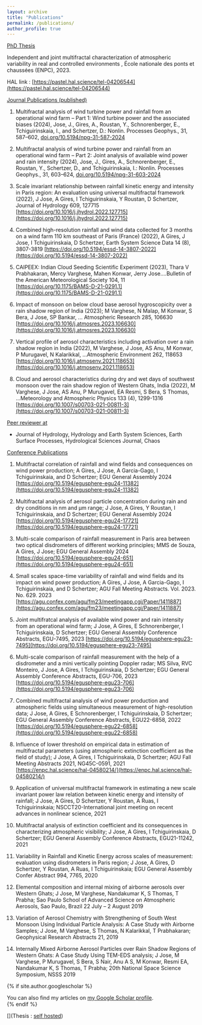 ```yaml
---
layout: archive
title: "Publications"
permalink: /publications/
author_profile: true
---
```



<ins> PhD Thesis<ins>

Independent and joint multifractal characterization of atmospheric variability in real and controlled environments , École nationale des ponts et chaussées (ENPC), 2023.

<i class="fa-solid fa-book"></i> HAL link : [https://pastel.hal.science/tel-04206544](https://pastel.hal.science/tel-04206544)


<ins> Journal Publications (published)<ins>

1.	Multifractal analysis of wind turbine power and rainfall from an operational wind farm – Part 1: Wind turbine power and the associated biases (2024), 
Jose, J., Gires, A., Roustan, Y., Schnorenberger, E., Tchiguirinskaia, I., and Schertzer, D.: 
Nonlin. Processes Geophys., 31, 587–602, [doi.org/10.5194/npg-31-587-2024](https://doi.org/10.5194/npg-31-587-2024)

2.	Multifractal analysis of wind turbine power and rainfall from an operational wind farm – Part 2: Joint analysis of available wind power and rain intensity (2024), 
Jose, J., Gires, A., Schnorenberger, E., Roustan, Y., Schertzer, D., and Tchiguirinskaia, I.:
Nonlin. Processes Geophys., 31, 603–624, [doi.org/10.5194/npg-31-603-2024](https://doi.org/10.5194/npg-31-603-2024)

3.	Scale invariant relationship between rainfall kinetic energy and intensity in Paris region: An evaluation using universal multifractal framework (2022), J Jose, A Gires, I Tchiguirinskaia, Y Roustan, D Schertzer, Journal of Hydrology 609, 127715 [https://doi.org/10.1016/j.jhydrol.2022.127715](https://doi.org/10.1016/j.jhydrol.2022.127715)

4.	Combined high-resolution rainfall and wind data collected for 3 months on a wind farm 110 km southeast of Paris (France) (2022), A Gires, J Jose, I Tchiguirinskaia, D Schertzer, Earth System Science Data 14 (8), 3807-3819 [https://doi.org/10.5194/essd-14-3807-2022](https://doi.org/10.5194/essd-14-3807-2022)

5.	CAIPEEX: Indian Cloud Seeding Scientific Experiment (2023), Thara V Prabhakaran, Mercy Varghese, Mahen Konwar, Jerry Jose….Bulletin of the American Meteorological Society 104, 11 [https://doi.org/10.1175/BAMS-D-21-0291.1](https://doi.org/10.1175/BAMS-D-21-0291.1)

6.	Impact of monsoon on below cloud base aerosol hygroscopicity over a rain shadow region of India (2023);
M Varghese, N Malap, M Konwar, S Bera, J Jose, SP Bankar, ... Atmospheric Research 285, 106630 [https://doi.org/10.1016/j.atmosres.2023.106630](https://doi.org/10.1016/j.atmosres.2023.106630)

7.	Vertical profile of aerosol characteristics including activation over a rain shadow region in India (2022), M Varghese, J Jose, AS Anu, M Konwar, P Murugavel, N Kalarikkal, ...Atmospheric Environment 262, 118653 [https://doi.org/10.1016/j.atmosenv.2021.118653](https://doi.org/10.1016/j.atmosenv.2021.118653)

8.	Cloud and aerosol characteristics during dry and wet days of southwest monsoon over the rain shadow region of Western Ghats, India (2022), M Varghese, J Jose, AS Anu, P Murugavel, EA Resmi, S Bera, S Thomas, ...Meteorology and Atmospheric Physics 133 (4), 1299-1316 [https://doi.org/10.1007/s00703-021-00811-3](https://doi.org/10.1007/s00703-021-00811-3)


<ins> Peer reviewer at <ins>

- Journal of Hydrology, Hydrology and Earth System Sciences, Earth Surface Processes, Hydrological Sciences Journal, Chaos


<ins> Conference Publications<ins>


1. Multifractal correlation of rainfall and wind fields and consequences on wind power production;
A Gires, J Jose, A Garcia-Gago, I Tchiguirinskaia, and D Schertzer;
EGU General Assembly 2024
[https://doi.org/10.5194/egusphere-egu24-11382](https://doi.org/10.5194/egusphere-egu24-11382)

2. Multifractal analysis of aerosol particle concentration during rain and dry conditions in nm and µm range;
J Jose, A Gires, Y Roustan, I Tchiguirinskaia, and D Schertzer;
EGU General Assembly 2024
[https://doi.org/10.5194/egusphere-egu24-17721](https://doi.org/10.5194/egusphere-egu24-17721)

3. Multi-scale comparison of rainfall measurement in Paris area between two optical disdrometers of different working principles;
MMS de Souza, A Gires, J Jose;
EGU General Assembly 2024
[https://doi.org/10.5194/egusphere-egu24-651](https://doi.org/10.5194/egusphere-egu24-651)

4. Small scales space-time variability of rainfall and wind fields and its impact on wind power production;
A Gires, J Jose, A Garcia-Gago, I Tchiguirinskaia, and D Schertzer;
AGU Fall Meeting Abstracts. Vol. 2023. No. 629. 2023
[https://agu.confex.com/agu/fm23/meetingapp.cgi/Paper/1411887](https://agu.confex.com/agu/fm23/meetingapp.cgi/Paper/1411887)

5. Joint multifratcal analysis of available wind power and rain intensity from an operational wind farm;
J Jose, A Gires, E Schnorenberger, I Tchiguirinskaia, D Schertzer;
EGU General Assembly Conference Abstracts, EGU-7495, 2023
[https://doi.org/10.5194/egusphere-egu23-7495](https://doi.org/10.5194/egusphere-egu23-7495)

6. Multi-scale comparison of rainfall measurement with the help of a disdrometer and a mini vertically pointing Doppler radar;
MS Silva, RVC Monteiro, J Jose, A Gires, I Tchiguirinskaia, D Schertzer;
EGU General Assembly Conference Abstracts, EGU-706, 2023
[https://doi.org/10.5194/egusphere-egu23-706](https://doi.org/10.5194/egusphere-egu23-706)

7. Combined multifractal analysis of wind power production and atmospheric fields using simultaneous measurement of high-resolution data;
J Jose, A Gires, E Schnorenberger, I Tchiguirinskaia, D Schertzer;
EGU General Assembly Conference Abstracts, EGU22-6858, 2022
[https://doi.org/10.5194/egusphere-egu22-6858](https://doi.org/10.5194/egusphere-egu22-6858)

8. Influence of lower threshold on empirical data in estimation of multifractal parameters (using atmospheric extinction coefficient as the field of study);
J Jose, A Gires, I Tchiguirinskaia, D Schertzer;
AGU Fall Meeting Abstracts 2021, NG45C-0591, 2021
[https://enpc.hal.science/hal-04580214/](https://enpc.hal.science/hal-04580214/)

9. Application of universal multifractal framework in estimating a new scale invariant power law relation between kinetic energy and intensity of rainfall;
J Jose, A Gires, D Schertzer, Y Roustan, A Ruas, I Tchiguirinskaia;
NSCCT20-International joint meeting on recent advances in nonlinear science, 2021

10. Multifractal analysis of extinction coefficient and its consequences in characterizing atmospheric visibility;
J Jose, A Gires, I Tchiguirinskaia, D Schertzer;
EGU General Assembly Conference Abstracts, EGU21-11242, 2021

11. Variability in Rainfall and Kinetic Energy across scales of measurement: evaluation using disdrometers in Paris region;
J Jose, A Gires, D Schertzer, Y Roustan, A Ruas, I Tchiguirinskaia;
EGU General Assembly Confer Abstract 994, 7765, 2020

12. Elemental composition and internal mixing of airborne aerosols over Western Ghats;
J Jose, M Varghese, Nandakumar K, S Thomas, T Prabha;
Sao Paulo School of Advanced Science on Atmospheric Aerosols, Sao Paulo, Brazil 22 July – 2 August 2019
 
13. Variation of Aerosol Chemistry with Strengthening of South West Monsoon Using Individual Particle Analysis: A Case Study with Airborne Samples;
J Jose, M Varghese, S Thomas, N Kalarikkal, T Prabhakaran;
Geophysical Research Abstracts 21, 2019

14. Internally Mixed Airborne Aerosol Particles over Rain Shadow Regions of Western Ghats: A Case Study Using TEM-EDS analysis;
J Jose, M Varghese, P Murugavel, S Bera, S Nair, Anu A S, M Konwar, Resmi EA, Nandakumar K, S Thomas, T Prabha;
20th National Space Science Symposium, NSSS 2019


{% if site.author.googlescholar %}
  <div class="wordwrap">You can also find my articles on <a href="{{site.author.googlescholar}}">my Google Scholar profile</a>.</div>
{% endif %}

[](Thesis : [self hosted](https://jerryjose7.github.io/files/Jerry_thesis_final.pdf))
